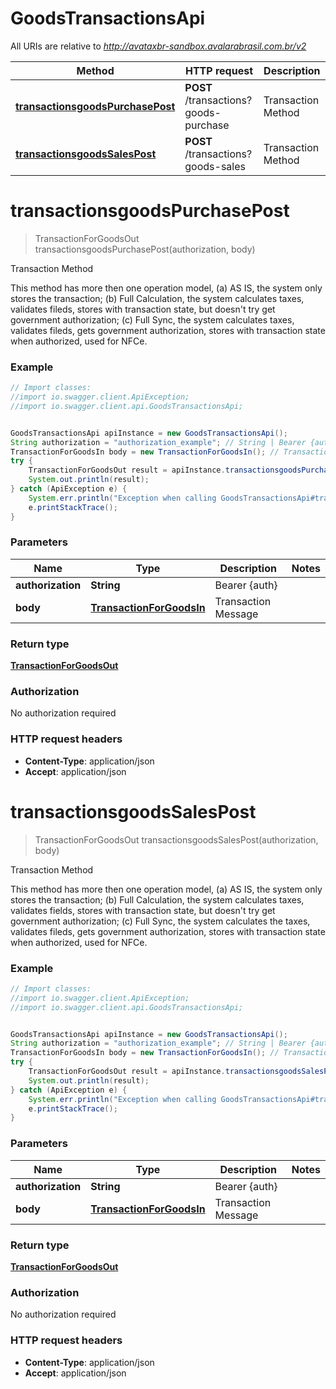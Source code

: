 # GoodsTransactionsApi

All URIs are relative to *http://avataxbr-sandbox.avalarabrasil.com.br/v2*

Method | HTTP request | Description
------------- | ------------- | -------------
[**transactionsgoodsPurchasePost**](GoodsTransactionsApi.md#transactionsgoodsPurchasePost) | **POST** /transactions?goods-purchase | Transaction Method
[**transactionsgoodsSalesPost**](GoodsTransactionsApi.md#transactionsgoodsSalesPost) | **POST** /transactions?goods-sales | Transaction Method


<a name="transactionsgoodsPurchasePost"></a>
# **transactionsgoodsPurchasePost**
> TransactionForGoodsOut transactionsgoodsPurchasePost(authorization, body)

Transaction Method

This method has more then one operation model, (a) AS IS, the system only stores the transaction; (b) Full Calculation, the system calculates taxes, validates fileds, stores with transaction state, but doesn&#39;t try get government authorization; (c) Full Sync, the system calculates taxes, validates fileds, gets government authorization, stores with transaction state when authorized, used for NFCe. 

### Example
```java
// Import classes:
//import io.swagger.client.ApiException;
//import io.swagger.client.api.GoodsTransactionsApi;


GoodsTransactionsApi apiInstance = new GoodsTransactionsApi();
String authorization = "authorization_example"; // String | Bearer {auth}
TransactionForGoodsIn body = new TransactionForGoodsIn(); // TransactionForGoodsIn | Transaction Message
try {
    TransactionForGoodsOut result = apiInstance.transactionsgoodsPurchasePost(authorization, body);
    System.out.println(result);
} catch (ApiException e) {
    System.err.println("Exception when calling GoodsTransactionsApi#transactionsgoodsPurchasePost");
    e.printStackTrace();
}
```

### Parameters

Name | Type | Description  | Notes
------------- | ------------- | ------------- | -------------
 **authorization** | **String**| Bearer {auth} |
 **body** | [**TransactionForGoodsIn**](TransactionForGoodsIn.md)| Transaction Message |

### Return type

[**TransactionForGoodsOut**](TransactionForGoodsOut.md)

### Authorization

No authorization required

### HTTP request headers

 - **Content-Type**: application/json
 - **Accept**: application/json

<a name="transactionsgoodsSalesPost"></a>
# **transactionsgoodsSalesPost**
> TransactionForGoodsOut transactionsgoodsSalesPost(authorization, body)

Transaction Method

This method has more then one operation model, (a) AS IS, the system only stores the transaction; (b) Full Calculation, the system calculates taxes, validates fields, stores with transaction state, but doesn&#39;t try get government authorization; (c) Full Sync, the system calculates the taxes, validates fileds, gets government authorization, stores with transaction state when authorized, used for NFCe. 

### Example
```java
// Import classes:
//import io.swagger.client.ApiException;
//import io.swagger.client.api.GoodsTransactionsApi;


GoodsTransactionsApi apiInstance = new GoodsTransactionsApi();
String authorization = "authorization_example"; // String | Bearer {auth}
TransactionForGoodsIn body = new TransactionForGoodsIn(); // TransactionForGoodsIn | Transaction Message
try {
    TransactionForGoodsOut result = apiInstance.transactionsgoodsSalesPost(authorization, body);
    System.out.println(result);
} catch (ApiException e) {
    System.err.println("Exception when calling GoodsTransactionsApi#transactionsgoodsSalesPost");
    e.printStackTrace();
}
```

### Parameters

Name | Type | Description  | Notes
------------- | ------------- | ------------- | -------------
 **authorization** | **String**| Bearer {auth} |
 **body** | [**TransactionForGoodsIn**](TransactionForGoodsIn.md)| Transaction Message |

### Return type

[**TransactionForGoodsOut**](TransactionForGoodsOut.md)

### Authorization

No authorization required

### HTTP request headers

 - **Content-Type**: application/json
 - **Accept**: application/json

